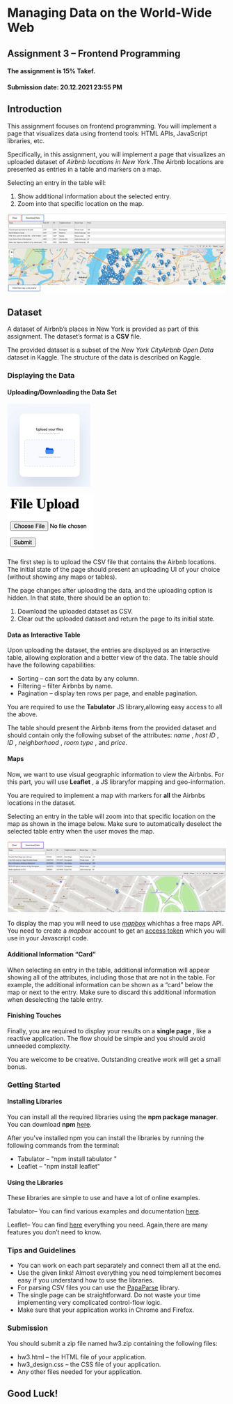 # Managing Data on the World-Wide Web

## Assignment 3 – Frontend Programming

#### The assignment is 15% Takef.

#### Submission date: 20.12.2021 23:55 PM

## Introduction

This assignment focuses on frontend programming. You will implement a
page that visualizes data using frontend tools: HTML APIs, JavaScript
libraries, etc.

Specifically, in this assignment, you will implement a page that visualizes
an uploaded dataset of _Airbnb locations in New York_ .The Airbnb
locations are presented as entries in a table and markers on a map.

Selecting an entry in the table will:

1. Show additional information about the selected entry.
2. Zoom into that specific location on the map.


![alt text][img01]


## Dataset

A dataset of Airbnb’s places in New York is provided as part of this
assignment. The dataset’s format is a **CSV** file.

The provided dataset is a subset of the _New York CityAirbnb Open Data_
dataset in Kaggle. The structure of the data is described on Kaggle.


### Displaying the Data

#### Uploading/Downloading the Data Set
![alt text][img02]

![alt text][img03]

The first step is to upload the CSV file that contains
the Airbnb locations. The initial state of the page
should present an uploading UI of your choice
(without showing any maps or tables).

The page changes after uploading the data, and the
uploading option is hidden. In that state, there
should be an option to:

1. Download the uploaded dataset as CSV.
2. Clear out the uploaded dataset and return the page to its initial
    state.

#### Data as Interactive Table

Upon uploading the dataset, the entries are displayed as an interactive
table, allowing exploration and a better view of the data. The table
should have the following capabilities:


- Sorting – can sort the data by any column.
- Filtering – filter Airbnbs by name.
- Pagination – display ten rows per page, and enable pagination.

You are required to use the **Tabulator** JS library,allowing easy access to
all the above.

The table should present the Airbnb items from the provided dataset and
should contain only the following subset of the attributes: _name_ , _host ID_ ,
_ID_ , _neighborhood_ , _room type_ , and _price_.

#### Maps

Now, we want to use visual geographic information to view the Airbnbs.
For this part, you will use **Leaflet** , a JS libraryfor mapping and
geo-information.


You are required to implement a map with markers for **all** the Airbnbs
locations in the dataset.

Selecting an entry in the table will zoom into that specific location on the
map as shown in the image below.
Make sure to automatically deselect the selected table entry when the
user moves the map.


![alt text][img04]


To display the map you will need to use [_mapbox_](https://www.mapbox.com/) whichhas a free maps
API. You need to create a _mapbox_ account to get an [access token](https://docs.mapbox.com/help/glossary/access-token/) which
you will use in your Javascript code.

#### Additional Information “Card”

When selecting an entry in the table, additional information will appear
showing all of the attributes, including those that are not in the table.
For example, the additional information can be shown as a “card” below
the map or next to the entry. Make sure to discard this additional
information when deselecting the table entry.

#### Finishing Touches

Finally, you are required to display your results on a **single page** , like a
reactive application. The flow should be simple and you should avoid
unneeded complexity.

You are welcome to be creative. Outstanding creative work will get a
small bonus.

### Getting Started


#### Installing Libraries

You can install all the required libraries using the **npm package
manager**. You can download **npm** [here](https://docs.npmjs.com/getting-started).

After you've installed npm you can install the libraries by running the
following commands from the terminal:


- Tabulator – "npm install tabulator "
- Leaflet – "npm install leaflet"

#### Using the Libraries

These libraries are simple to use and have a lot of online examples.

Tabulator– You can find various examples and documentation [here](http://tabulator.info/).

Leaflet– You can find [here](https://leafletjs.com/index.html) everything you need. Again,there are many
features you don’t need to know.

### Tips and Guidelines

- You can work on each part separately and connect them all at the
end.
- Use the given links! Almost everything you need toimplement
becomes easy if you understand how to use the libraries.
- For parsing CSV files you can use the [PapaParse](https://www.papaparse.com/) library.
- The single page can be straightforward. Do not waste your time
implementing very complicated control-flow logic.
- Make sure that your application works in Chrome and Firefox.

### Submission

You should submit a zip file named hw3.zip containing the following files:

- hw3.html – the HTML file of your application.
- hw3_design.css – the CSS file of your application.
- Any other files needed for your application.

## Good Luck!

[img01]: readme_images/img01.png
[img02]: readme_images/img02.png
[img03]: readme_images/img03.png
[img04]: readme_images/img04.png

